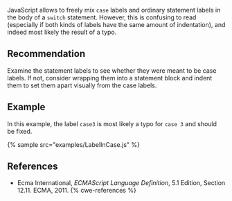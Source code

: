 JavaScript allows to freely mix `case` labels and ordinary statement labels in the body of a `switch` statement. However, this is confusing to read (especially if both kinds of labels have the same amount of indentation), and indeed most likely the result of a typo.


## Recommendation
Examine the statement labels to see whether they were meant to be case labels. If not, consider wrapping them into a statement block and indent them to set them apart visually from the case labels.


## Example
In this example, the label `case3` is most likely a typo for `case 3` and should be fixed.

{% sample src="examples/LabelInCase.js" %}

## References
* Ecma International, *ECMAScript Language Definition*, 5.1 Edition, Section 12.11. ECMA, 2011.
{% cwe-references %}
